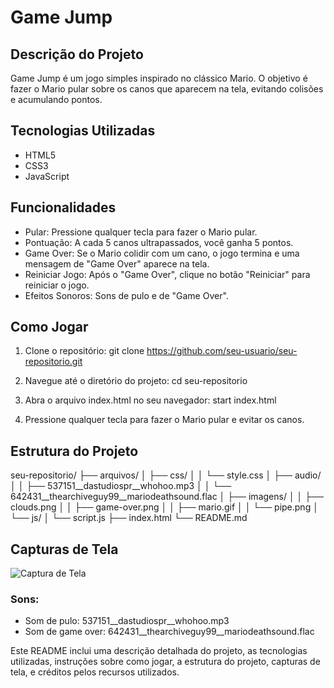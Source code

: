 # Game Jump

## Descrição do Projeto
Game Jump é um jogo simples inspirado no clássico Mario. O objetivo é fazer o Mario pular sobre os canos que aparecem na tela, evitando colisões e acumulando pontos.

## Tecnologias Utilizadas
- HTML5
- CSS3
- JavaScript

## Funcionalidades
- Pular: Pressione qualquer tecla para fazer o Mario pular.
- Pontuação: A cada 5 canos ultrapassados, você ganha 5 pontos.
- Game Over: Se o Mario colidir com um cano, o jogo termina e uma mensagem de "Game Over" aparece na tela.
- Reiniciar Jogo: Após o "Game Over", clique no botão "Reiniciar" para reiniciar o jogo.
- Efeitos Sonoros: Sons de pulo e de "Game Over".

## Como Jogar


1. Clone o repositório:
git clone https://github.com/seu-usuario/seu-repositorio.git

2. Navegue até o diretório do projeto:
cd seu-repositorio

3. Abra o arquivo index.html no seu navegador:
start index.html

4. Pressione qualquer tecla para fazer o Mario pular e evitar os canos. 

## Estrutura do Projeto

seu-repositorio/
├── arquivos/
│   ├── css/
│   │   └── style.css
│   ├── audio/
│   │   ├── 537151__dastudiospr__whohoo.mp3
│   │   └── 642431__thearchiveguy99__mariodeathsound.flac
│   ├── imagens/
│   │   ├── clouds.png
│   │   ├── game-over.png
│   │   ├── mario.gif
│   │   └── pipe.png
│   └── js/
│       └── script.js
├── index.html
└── README.md

## Capturas de Tela

![Captura de Tela](img/)

### Sons:
- Som de pulo: 537151__dastudiospr__whohoo.mp3
- Som de game over: 642431__thearchiveguy99__mariodeathsound.flac

Este README inclui uma descrição detalhada do projeto, as tecnologias utilizadas, instruções sobre como jogar, a estrutura do projeto, capturas de tela, e créditos pelos recursos utilizados.
